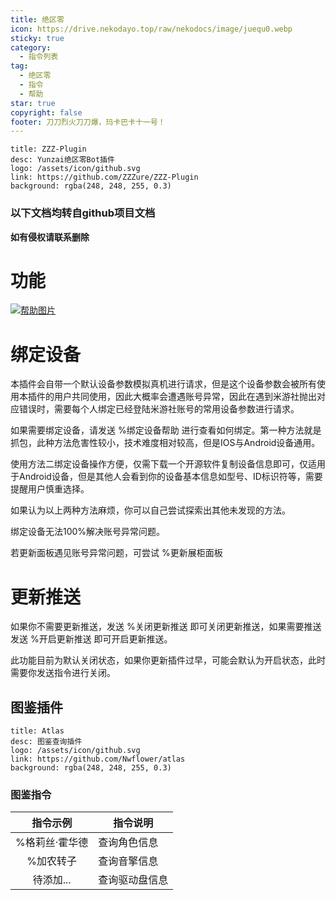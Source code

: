 ```yaml
---
title: 绝区零
icon: https://drive.nekodayo.top/raw/nekodocs/image/juequ0.webp
sticky: true
category:
  - 指令列表
tag:
  - 绝区零
  - 指令
  - 帮助
star: true
copyright: false
footer: 刀刀烈火刀刀爆，玛卡巴卡十一号！
---
```


  ```component VPCard
  title: ZZZ-Plugin
  desc: Yunzai绝区零Bot插件
  logo: /assets/icon/github.svg
  link: https://github.com/ZZZure/ZZZ-Plugin
  background: rgba(248, 248, 255, 0.3)
  ```

### **以下文档均转自github项目文档**  
**如有侵权请联系删除**

# 功能
[![帮助图片](https://camo.githubusercontent.com/3f7ae8e067eda70afc6b2adb508e9e5411ea9629e0c093230c412256d925cb60/68747470733a2f2f73322e6c6f6c692e6e65742f323032342f30382f32332f61704e4446426a384774374c4978792e706e67)](https://s2.loli.net/2024/08/23/apNDFBj8Gt7LIxy.png)

# 绑定设备
本插件会自带一个默认设备参数模拟真机进行请求，但是这个设备参数会被所有使用本插件的用户共同使用，因此大概率会遭遇账号异常，因此在遇到米游社抛出对应错误时，需要每个人绑定已经登陆米游社账号的常用设备参数进行请求。

如果需要绑定设备，请发送 %绑定设备帮助 进行查看如何绑定。第一种方法就是抓包，此种方法危害性较小，技术难度相对较高，但是IOS与Android设备通用。

使用方法二绑定设备操作方便，仅需下载一个开源软件复制设备信息即可，仅适用于Android设备，但是其他人会看到你的设备基本信息如型号、ID标识符等，需要提醒用户慎重选择。

如果认为以上两种方法麻烦，你可以自己尝试探索出其他未发现的方法。

绑定设备无法100%解决账号异常问题。

若更新面板遇见账号异常问题，可尝试 %更新展柜面板

# 更新推送
如果你不需要更新推送，发送 %关闭更新推送 即可关闭更新推送，如果需要推送发送 %开启更新推送 即可开启更新推送。

此功能目前为默认关闭状态，如果你更新插件过早，可能会默认为开启状态，此时需要你发送指令进行关闭。

## **图鉴插件**
  ```component VPCard
  title: Atlas
  desc: 图鉴查询插件
  logo: /assets/icon/github.svg
  link: https://github.com/Nwflower/atlas
  background: rgba(248, 248, 255, 0.3)
  ```

### **图鉴指令**

| 指令示例           | 指令说明                              |
| :----------------: | ------------------------------------- |
| %格莉丝·霍华德   | 查询角色信息                          |
| %加农转子         | 查询音擎信息                          |
| 待添加...         | 查询驱动盘信息                        |